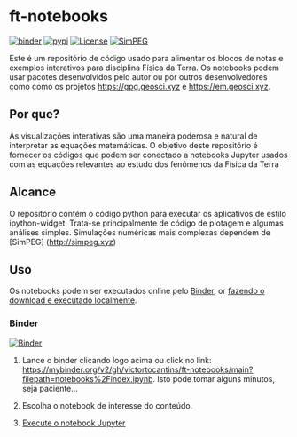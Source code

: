 # ft-notebooks

[![binder](https://mybinder.org/badge.svg)](https://mybinder.org/v2/gh/geoscixyz/geosci-labs/master?filepath=notebooks%2Findex.ipynb)
[![pypi](https://img.shields.io/pypi/v/geoscilabs.svg)](https://pypi.python.org/pypi/geoscilabs)
[![License](https://img.shields.io/github/license/geoscixyz/geosci-labs.svg)](https://github.com/geoscixyz/geosci-labs/blob/master/LICENSE)
[![SimPEG](https://img.shields.io/badge/powered%20by-SimPEG-blue.svg)](http://simpeg.xyz)

Este é um repositório de código usado para alimentar os blocos de notas e exemplos interativos para
disciplina Física da Terra. Os notebooks podem usar pacotes desenvolvidos pelo autor ou por outros desenvolvedores como
como os projetos https://gpg.geosci.xyz e https://em.geosci.xyz.

## Por que?

As visualizações interativas são uma maneira poderosa e natural de interpretar as equações matemáticas. 
O objetivo deste repositório é fornecer os códigos que podem ser conectado a notebooks Jupyter usados com as equações relevantes
ao estudo dos fenômenos da Física da Terra

## Alcance

O repositório contém o código python para executar os aplicativos de estilo ipython-widget. Trata-se principalmente de código de plotagem e algumas análises simples. Simulações numéricas mais complexas dependem de [SimPEG] (http://simpeg.xyz)

## Uso

Os notebooks podem ser executados online pelo [Binder](#Binder), or [fazendo o download e executado localmente](#Localmente).

### Binder

[![Binder](https://mybinder.org/badge_logo.svg)]( https://mybinder.org/v2/gh/victortocantins/ft-notebooks/main?filepath=notebooks%2Findex.ipynb)


1. Lance o binder clicando logo acima ou click no link:  https://mybinder.org/v2/gh/victortocantins/ft-notebooks/main?filepath=notebooks%2Findex.ipynb.
   Isto pode tomar alguns minutos, seja paciente...

2. Escolha o notebook de interesse do conteúdo.

3. [Execute o notebook Jupyter](#Running-the-notebooks)


